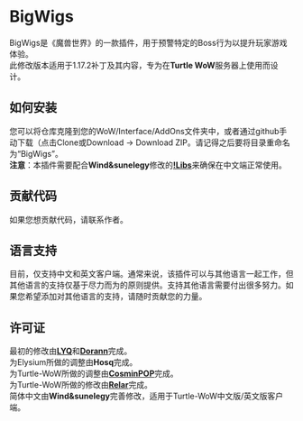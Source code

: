 # BigWigs
BigWigs是《魔兽世界》的一款插件，用于预警特定的Boss行为以提升玩家游戏体验。<br>
此修改版本适用于1.17.2补丁及其内容，专为在<b>Turtle WoW</b>服务器上使用而设计。

## 如何安装
您可以将仓库克隆到您的WoW/Interface/AddOns文件夹中，或者通过github手动下载（点击Clone或Download -> Download ZIP。请记得之后要将目录重命名为“BigWigs”。<br>
<b>注意</b>：本插件需要配合<b>Wind&sunelegy</b>修改的<a href="https://github.com/TurtleWoWCN/Libs"><b>!Libs</b></a>来确保在中文端正常使用。

## 贡献代码
如果您想贡献代码，请联系作者。

## 语言支持
目前，仅支持中文和英文客户端。通常来说，该插件可以与其他语言一起工作，但其他语言的支持仅基于尽力而为的原则提供。支持其他语言需要付出很多努力。如果您希望添加对其他语言的支持，请随时贡献您的力量。

## 许可证
最初的修改由<a href="https://github.com/MOUZU"><b>LYQ</b></a>和<a href="https://github.com/xorann/BigWigs"><b>Dorann</b></a>完成。<br>
为Elysium所做的调整由<b>Hosq</b>完成。<br>
为Turtle-WoW所做的调整由<a href="https://github.com/CosminPOP"><b>CosminPOP</b></a>完成。<br>
为Turtle-WoW所做的修改由<a href="https://github.com/madScripting/BigWigs-TurtleWoW"><b>Relar</b></a>完成。<br>
简体中文由<b>Wind&sunelegy</b>完善修改，适用于Turtle-WoW中文版/英文版客户端。<br>
